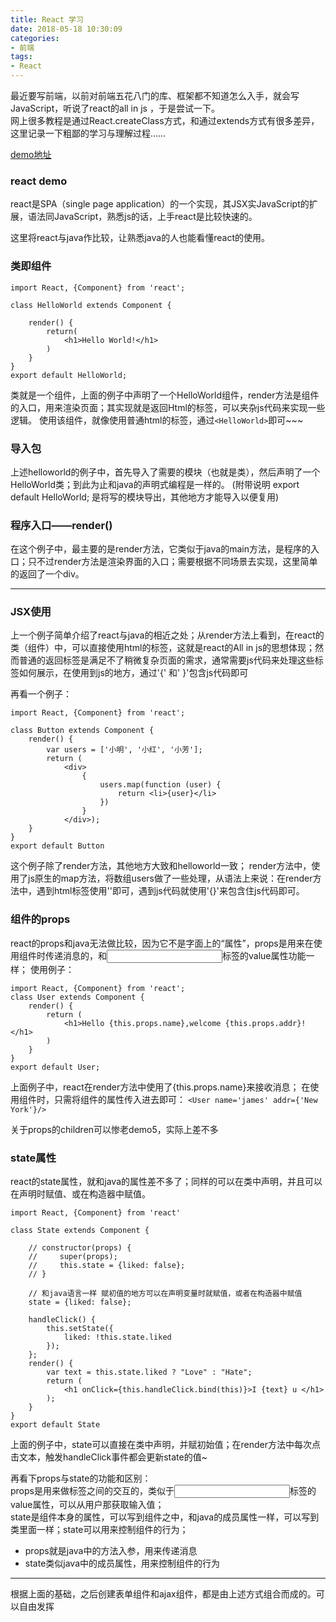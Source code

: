 ```yaml
---
title: React 学习
date: 2018-05-18 10:30:09
categories:
- 前端
tags:
- React
---  
```


最近要写前端，以前对前端五花八门的库、框架都不知道怎么入手，就会写JavaScript，听说了react的all in js ，于是尝试一下。  
网上很多教程是通过React.createClass方式，和通过extends方式有很多差异，这里记录一下粗鄙的学习与理解过程……  

[demo地址](https://github.com/pibicha/react_demo)
### react demo

react是SPA（single page application）的一个实现，其JSX实JavaScript的扩展，语法同JavaScript，熟悉js的话，上手react是比较快速的。

这里将react与java作比较，让熟悉java的人也能看懂react的使用。

### 类即组件
```react
import React, {Component} from 'react';

class HelloWorld extends Component {

    render() {
        return(
            <h1>Hello World!</h1>
        )
    }
}
export default HelloWorld;
```
类就是一个组件，上面的例子中声明了一个HelloWorld组件，render方法是组件的入口，用来渲染页面；其实现就是返回Html的标签，可以夹杂js代码来实现一些逻辑。
使用该组件，就像使用普通html的标签，通过`<HelloWorld>`即可~~~
### 导入包
上述helloworld的例子中，首先导入了需要的模块（也就是类），然后声明了一个HelloWorld类；到此为止和java的声明式编程是一样的。
(附带说明 export default HelloWorld; 是将写的模块导出，其他地方才能导入以便复用)
### 程序入口——render()
在这个例子中，最主要的是render方法，它类似于java的main方法，是程序的入口；只不过render方法是渲染界面的入口；需要根据不同场景去实现，这里简单的返回了一个div。


---

### JSX使用
上一个例子简单介绍了react与java的相近之处；从render方法上看到，在react的类（组件）中，可以直接使用html的标签，这就是react的All in js的思想体现；然而普通的返回标签是满足不了稍微复杂页面的需求，通常需要js代码来处理这些标签如何展示，在使用到js的地方，通过'{' 和' }'包含js代码即可

再看一个例子：
```react
import React, {Component} from 'react';

class Button extends Component {
    render() {
        var users = ['小明', '小红', '小芳'];
        return (
            <div>
                {
                    users.map(function (user) {
                        return <li>{user}</li>
                    })
                }
            </div>);
    }
}
export default Button
```

这个例子除了render方法，其他地方大致和helloworld一致；
render方法中，使用了js原生的map方法，将数组users做了一些处理，从语法上来说：在render方法中，遇到html标签使用'<xx>'即可，遇到js代码就使用'{}'来包含住js代码即可。

### 组件的props
react的props和java无法做比较，因为它不是字面上的“属性”，props是用来在使用组件时传递消息的，和<input>标签的value属性功能一样；
使用例子：
```react
import React, {Component} from 'react';
class User extends Component {
    render() {
        return (
            <h1>Hello {this.props.name},welcome {this.props.addr}!</h1>
        )
    }
}
export default User;
```
上面例子中，react在render方法中使用了{this.props.name}来接收消息；
在使用组件时，只需将组件的属性传入进去即可：
`<User name='james' addr={'New York'}/>`

关于props的children可以惨老demo5，实际上差不多

### state属性
react的state属性，就和java的属性差不多了；同样的可以在类中声明，并且可以在声明时赋值、或在构造器中赋值。
```react
import React, {Component} from 'react'

class State extends Component {

    // constructor(props) {
    //     super(props);
    //     this.state = {liked: false};
    // }

    // 和java语言一样 赋初值的地方可以在声明变量时就赋值，或者在构造器中赋值
    state = {liked: false};

    handleClick() {
        this.setState({
            liked: !this.state.liked
        });
    };
    render() {
        var text = this.state.liked ? "Love" : "Hate";
        return (
            <h1 onClick={this.handleClick.bind(this)}>I {text} u </h1>
        );
    }
}
export default State
```
上面的例子中，state可以直接在类中声明，并赋初始值；在render方法中每次点击文本，触发handleClick事件都会更新state的值~

再看下props与state的功能和区别：  
props是用来做标签之间的交互的，类似于<input>标签的value属性，可以从用户那获取输入值；  
state是组件本身的属性，可以写到组件之中，和java的成员属性一样，可以写到类里面一样；state可以用来控制组件的行为；  

- props就是java中的方法入参，用来传递消息
- state类似java中的成员属性，用来控制组件的行为

---
根据上面的基础，之后创建表单组件和ajax组件，都是由上述方式组合而成的。可以自由发挥